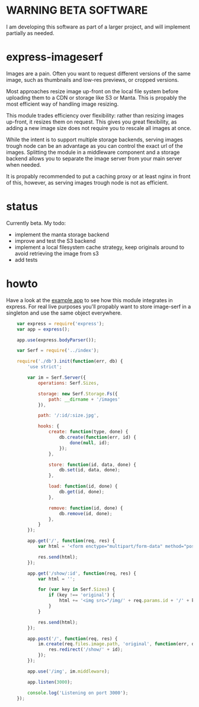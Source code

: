 # WARNING BETA SOFTWARE

I am developing this software as part of a larger project, and will implement 
partially as needed. 

express-imageserf
=================

Images are a pain. Often you want to request different versions of the same image,
such as thumbnails and low-res previews, or cropped versions.

Most approaches resize image up-front on the local file system before uploading
them to a CDN or storage like S3 or Manta. This is propably the most efficient way
of handling image resizing.

This module trades efficiency over flexibility: rather than resizing images up-front,
it resizes them on request. This gives you great flexibility, as adding a new image
size does not require you to rescale all images at once.

While the intent is to support multiple storage backends, serving images trough
node can be an advantage as you can control the exact url of the images. Splitting
the module in a middleware component and a storage backend allows you to separate
the image server from your main server when needed.

It is propably recommended to put a caching proxy or at least nginx in front of
this, however, as serving images trough node is not as efficient.

status
======

Currently beta. My todo:

* implement the manta storage backend
* improve and test the S3 backend
* implement a local filesystem cache strategy, keep originals around to avoid retrieving the image from s3
* add tests

howto
=====

Have a look at the [example app](./sample-app) to see how this module integrates
in express. For real live purposes you'll propably want to store image-serf in a
singleton and use the same object everywhere.

```javascript
    var express = require('express');
    var app = express();

    app.use(express.bodyParser());

    var Serf = require('../index');

    require('./db').init(function(err, db) {
        'use strict';

        var im = Serf.Server({
            operations: Serf.Sizes,

            storage: new Serf.Storage.Fs({
                path: __dirname + '/images'
            }),

            path: '/:id/:size.jpg',

            hooks: {
                create: function(type, done) {
                    db.create(function(err, id) {
                        done(null, id);
                    });
                },

                store: function(id, data, done) {
                    db.set(id, data, done);
                },

                load: function(id, done) {
                    db.get(id, done);
                },

                remove: function(id, done) {
                    db.remove(id, done);
                },
            }
        });

        app.get('/', function(req, res) {
            var html = '<form enctype="multipart/form-data" method="post">' + '<input type="file" name="image" />' + '<input type="submit" value="upload" />' + '</form>';

            res.send(html);
        });

        app.get('/show/:id', function(req, res) {
            var html = '';

            for (var key in Serf.Sizes) {
                if (key !== 'original') {
                    html += '<img src="/img/' + req.params.id + '/' + key + '.jpg" /><br/>';
                }
            }

            res.send(html);
        });

        app.post('/', function(req, res) {
            im.create(req.files.image.path, 'original', function(err, data, id) {
                res.redirect('/show/' + id);
            });
        });

        app.use('/img', im.middleware);

        app.listen(3000);

        console.log('Listening on port 3000');
    });
```
